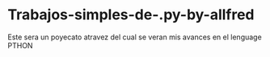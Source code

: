 # Trabajos-simples-de-.py-by-allfred

Este sera un poyecato atravez del cual se veran mis avances en el lenguage PTHON
